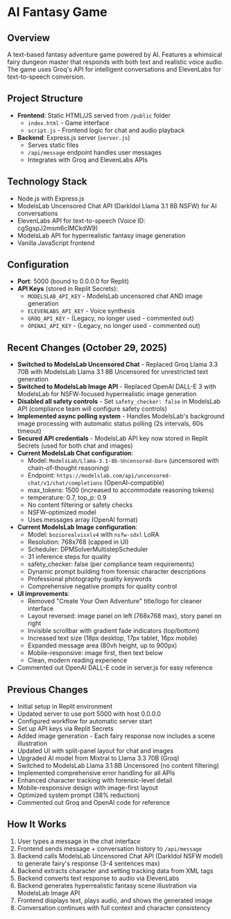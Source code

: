 # AI Fantasy Game

## Overview
A text-based fantasy adventure game powered by AI. Features a whimsical fairy dungeon master that responds with both text and realistic voice audio. The game uses Groq's API for intelligent conversations and ElevenLabs for text-to-speech conversion.

## Project Structure
- **Frontend**: Static HTML/JS served from `/public` folder
  - `index.html` - Game interface
  - `script.js` - Frontend logic for chat and audio playback
- **Backend**: Express.js server (`server.js`)
  - Serves static files
  - `/api/message` endpoint handles user messages
  - Integrates with Groq and ElevenLabs APIs

## Technology Stack
- Node.js with Express.js
- ModelsLab Uncensored Chat API (DarkIdol Llama 3.1 8B NSFW) for AI conversations
- ElevenLabs API for text-to-speech (Voice ID: cgSgspJ2msm6clMCkdW9)
- ModelsLab API for hyperrealistic fantasy image generation
- Vanilla JavaScript frontend

## Configuration
- **Port**: 5000 (bound to 0.0.0.0 for Replit)
- **API Keys** (stored in Replit Secrets):
  - `MODELSLAB_API_KEY` - ModelsLab uncensored chat AND image generation
  - `ELEVENLABS_API_KEY` - Voice synthesis
  - `GROQ_API_KEY` - (Legacy, no longer used - commented out)
  - `OPENAI_API_KEY` - (Legacy, no longer used - commented out)

## Recent Changes (October 29, 2025)
- **Switched to ModelsLab Uncensored Chat** - Replaced Groq Llama 3.3 70B with ModelsLab Llama 3.1 8B Uncensored for unrestricted text generation
- **Switched to ModelsLab Image API** - Replaced OpenAI DALL-E 3 with ModelsLab for NSFW-focused hyperrealistic image generation
- **Disabled all safety controls** - Set `safety_checker: false` in ModelsLab API (compliance team will configure safety controls)
- **Implemented async polling system** - Handles ModelsLab's background image processing with automatic status polling (2s intervals, 60s timeout)
- **Secured API credentials** - ModelsLab API key now stored in Replit Secrets (used for both chat and images)
- **Current ModelsLab Chat configuration**:
  - Model: `ModelsLab/Llama-3.1-8b-Uncensored-Dare` (uncensored with chain-of-thought reasoning)
  - Endpoint: `https://modelslab.com/api/uncensored-chat/v1/chat/completions` (OpenAI-compatible)
  - max_tokens: 1500 (increased to accommodate reasoning tokens)
  - temperature: 0.7, top_p: 0.9
  - No content filtering or safety checks
  - NSFW-optimized model
  - Uses messages array (OpenAI format)
- **Current ModelsLab Image configuration**:
  - Model: `boziorealvisxlv4` with `nsfw-sdxl` LoRA
  - Resolution: 768x768 (capped in UI)
  - Scheduler: DPMSolverMultistepScheduler
  - 31 inference steps for quality
  - safety_checker: false (per compliance team requirements)
  - Dynamic prompt building from forensic character descriptions
  - Professional photography quality keywords
  - Comprehensive negative prompts for quality control
- **UI improvements**:
  - Removed "Create Your Own Adventure" title/logo for cleaner interface
  - Layout reversed: image panel on left (768x768 max), story panel on right
  - Invisible scrollbar with gradient fade indicators (top/bottom)
  - Increased text size (18px desktop, 17px tablet, 16px mobile)
  - Expanded message area (80vh height, up to 900px)
  - Mobile-responsive: image first, then text below
  - Clean, modern reading experience
- Commented out OpenAI DALL-E code in server.js for easy reference

## Previous Changes
- Initial setup in Replit environment
- Updated server to use port 5000 with host 0.0.0.0
- Configured workflow for automatic server start
- Set up API keys via Replit Secrets
- Added image generation - Each fairy response now includes a scene illustration
- Updated UI with split-panel layout for chat and images
- Upgraded AI model from Mixtral to Llama 3.3 70B (Groq)
- Switched to ModelsLab Llama 3.1 8B Uncensored (no content filtering)
- Implemented comprehensive error handling for all APIs
- Enhanced character tracking with forensic-level detail
- Mobile-responsive design with image-first layout
- Optimized system prompt (38% reduction)
- Commented out Groq and OpenAI code for reference

## How It Works
1. User types a message in the chat interface
2. Frontend sends message + conversation history to `/api/message`
3. Backend calls ModelsLab Uncensored Chat API (DarkIdol NSFW model) to generate fairy's response (3-4 sentences max)
4. Backend extracts character and setting tracking data from XML tags
5. Backend converts text response to audio via ElevenLabs
6. Backend generates hyperrealistic fantasy scene illustration via ModelsLab Image API
7. Frontend displays text, plays audio, and shows the generated image
8. Conversation continues with full context and character consistency
